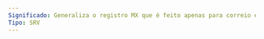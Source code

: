 ```yaml
---
Significado: Generaliza o registro MX que é feito apenas para correio eletrônico.
Tipo: SRV
---
```

